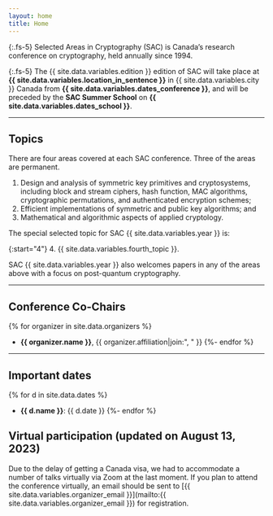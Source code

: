 ```yaml
---
layout: home
title: Home
---
```


{:.fs-5}
Selected Areas in Cryptography (SAC) is Canada’s research conference on cryptography, held annually since 1994.

{:.fs-5}
The {{ site.data.variables.edition }} edition of SAC will take place at <b>{{ site.data.variables.location_in_sentence }}</b> in {{ site.data.variables.city }} Canada from <b>{{ site.data.variables.dates_conference }}</b>, and will be preceded by the <b>SAC Summer School</b> on <b>{{ site.data.variables.dates_school }}</b>.

<hr>

## Topics

There are four areas covered at each SAC conference. Three of the areas are permanent.

1. Design and analysis of symmetric key primitives and cryptosystems, including block and stream ciphers, hash function, MAC algorithms, cryptographic permutations, and authenticated encryption schemes;
2. Efficient implementations of symmetric and public key algorithms; and
3. Mathematical and algorithmic aspects of applied cryptology.

The special selected topic for SAC {{ site.data.variables.year }} is:

{:start="4"}
4. {{ site.data.variables.fourth_topic }}.

SAC {{ site.data.variables.year }} also welcomes papers in any of the areas above with a focus on post-quantum cryptography.

<hr>

## Conference Co-Chairs

{% for organizer in site.data.organizers %}
- <b>{{ organizer.name }}</b>, {{ organizer.affiliation|join:", " }}
{%- endfor %}

<hr>

## Important dates

{% for d in site.data.dates %}
- <b>{{ d.name }}</b>: {{ d.date }}
{%- endfor %}

## Virtual participation (updated on August 13, 2023)

Due to the delay of getting a Canada visa, we had to accommodate a number of talks virtually via Zoom at the last moment. If you plan to attend the conference virtually, an email should be sent to [{{ site.data.variables.organizer_email }}](mailto:{{ site.data.variables.organizer_email }}) for registration. 
